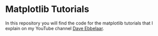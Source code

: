 # Matplotlib Tutorials

In this repository you will find the code for the matplotlib tutorials that I explain on my YouTube channel [Dave Ebbelaar](https://www.youtube.com/channel/UCn8ujwUInbJkBhffxqAPBVQ).